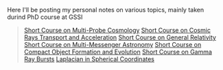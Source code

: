 Here I'll be posting my personal notes on various topics, mainly taken durind PhD course at GSSI


> [Short Course on Multi-Probe Cosmology](notes/Murgia_Course_2023.pdf)
> [Short Course on Cosmic Rays Transport and Acceleration](notes/Blasi_Course_2021.pdf)
> [Short Course on General Relativity](notes/Capozziello_Course_2021.pdf)
> [Short Course on Multi-Messenger Astronomy](notes/Branchesi_Course_2021.pdf)
> [Short Course on Compact Object Formation and Evolution](notes/Mapelli_Course_2021.pdf)
> [Short Course on Gamma Ray Bursts](notes/Oganesyan_Course_2021.pdf)
> [Laplacian in Spherical Coordinates](SphericalCoordinates.pdf)


